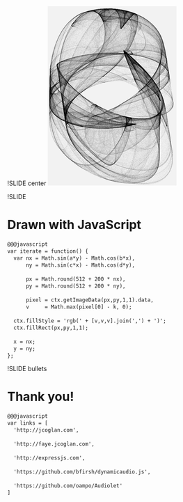 !SLIDE center
![Logo](logo.png)


!SLIDE
# Drawn with JavaScript

    @@@javascript
    var iterate = function() {
      var nx = Math.sin(a*y) - Math.cos(b*x),
          ny = Math.sin(c*x) - Math.cos(d*y),
          
          px = Math.round(512 + 200 * nx),
          py = Math.round(512 + 200 * ny),
      
          pixel = ctx.getImageData(px,py,1,1).data,
          v     = Math.max(pixel[0] - k, 0);
      
      ctx.fillStyle = 'rgb(' + [v,v,v].join(',') + ')';
      ctx.fillRect(px,py,1,1);
      
      x = nx;
      y = ny;
    };


!SLIDE bullets
# Thank you!

    @@@javascript
    var links = [
      'http://jcoglan.com',
      
      'http://faye.jcoglan.com',
      
      'http://expressjs.com',
      
      'https://github.com/bfirsh/dynamicaudio.js',
      
      'https://github.com/oampo/Audiolet'
    ]
